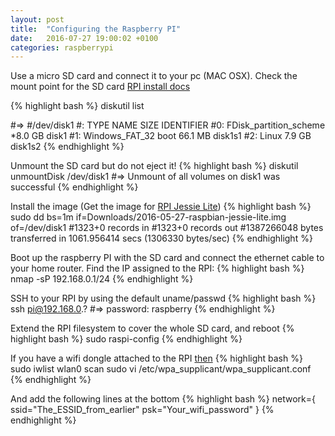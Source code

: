 ```yaml
---
layout: post
title:  "Configuring the Raspberry PI"
date:   2016-07-27 19:00:02 +0100
categories: raspberrypi
---
```


Use a micro SD card and connect it to your pc (MAC OSX). Check the mount point for the SD card [RPI install docs][rpi-install]

{% highlight bash %}
diskutil list

#=> 
#/dev/disk1
#:                       TYPE NAME                    SIZE       IDENTIFIER
#0:     FDisk_partition_scheme                        *8.0 GB     disk1
#1:             Windows_FAT_32 boot                    66.1 MB    disk1s1
#2:                      Linux                         7.9 GB     disk1s2
{% endhighlight %}

Unmount the SD card but do not eject it!
{% highlight bash %}
diskutil unmountDisk /dev/disk1
#=> Unmount of all volumes on disk1 was successful
{% endhighlight %}

Install the image (Get the image for [RPI Jessie Lite][rpi-jesie-lite])
{% highlight bash %}
sudo dd bs=1m if=Downloads/2016-05-27-raspbian-jessie-lite.img of=/dev/disk1
#1323+0 records in
#1323+0 records out
#1387266048 bytes transferred in 1061.956414 secs (1306330 bytes/sec)
{% endhighlight %}

Boot up the raspberry PI with the SD card and connect the ethernet cable to your home router. Find the IP assigned to the RPI:
{% highlight bash %}
nmap -sP 192.168.0.1/24
{% endhighlight %}

SSH to your RPI by using the default uname/passwd
{% highlight bash %}
ssh pi@192.168.0.? 
#=> password: raspberry
{% endhighlight %}

Extend the RPI filesystem to cover the whole SD card, and reboot
{% highlight bash %}
sudo raspi-config
{% endhighlight %}

If you have a wifi dongle attached to the RPI [then][rpi-connect-wifi]
{% highlight bash %}
sudo iwlist wlan0 scan
sudo vi /etc/wpa_supplicant/wpa_supplicant.conf
{% endhighlight %}

And add the following lines at the bottom
{% highlight bash %}
network={
    ssid="The_ESSID_from_earlier"
    psk="Your_wifi_password"
}
{% endhighlight %}

[rpi-install]: https://www.raspberrypi.org/documentation/installation/installing-images/mac.md
[rpi-jesie-lite]: https://www.raspberrypi.org/downloads/raspbian/
[rpi-connect-wifi]: https://www.raspberrypi.org/documentation/configuration/wireless/wireless-cli.md
